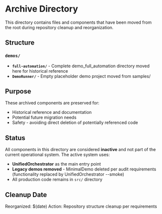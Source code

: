 # Archive Directory

This directory contains files and components that have been moved from the root during repository cleanup and reorganization.

## Structure

### `demos/`
- **`full-automation/`** - Complete demo_full_automation directory moved here for historical reference
- **`DemoRunner/`** - Empty placeholder demo project moved from samples/

## Purpose

These archived components are preserved for:
- Historical reference and documentation
- Potential future migration needs
- Safety - avoiding direct deletion of potentially referenced code

## Status

All components in this directory are considered **inactive** and not part of the current operational system. The active system uses:
- **UnifiedOrchestrator** as the main entry point
- **Legacy demos removed** - MinimalDemo deleted per audit requirements (functionality replaced by UnifiedOrchestrator --smoke)
- All production code remains in `src/` directory

## Cleanup Date

Reorganized: $(date)
Action: Repository structure cleanup per requirements